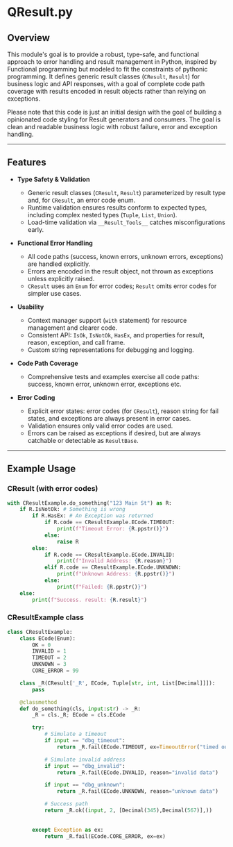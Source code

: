 # QResult.py

## Overview

This module's goal is to provide a robust, type-safe, and functional approach to error handling and result management in Python, inspired by Functional programming but modeled to fit the constraints of pythonic programming. It defines generic result classes (`CResult`, `Result`) for business logic and API responses, with a goal of complete code path coverage with results encoded in result objects rather than relying on exceptions.

Please note that this code is just an initial design with the goal of building a opinionated code styling for Result generators and consumers. The goal is clean and readable business logic with robust failure, error and exception handling.

---

## Features

- **Type Safety & Validation**
  - Generic result classes (`CResult`, `Result`) parameterized by result type and, for `CResult`, an error code enum.
  - Runtime validation ensures results conform to expected types, including complex nested types (`Tuple`, `List`, `Union`).
  - Load-time validation via `__Result_Tools__` catches misconfigurations early.

- **Functional Error Handling**
  - All code paths (success, known errors, unknown errors, exceptions) are handled explicitly.
  - Errors are encoded in the result object, not thrown as exceptions unless explicitly raised.
  - `CResult` uses an `Enum` for error codes; `Result` omits error codes for simpler use cases.

- **Usability**
  - Context manager support (`with` statement) for resource management and clearer code.
  - Consistent API: `IsOk`, `IsNotOk`, `HasEx`, and properties for result, reason, exception, and call frame.
  - Custom string representations for debugging and logging.

- **Code Path Coverage**
  - Comprehensive tests and examples exercise all code paths: success, known error, unknown error, exceptions etc.

- **Error Coding**
  - Explicit error states: error codes (for `CResult`), reason string for fail states, and exceptions are always present in error cases.
  - Validation ensures only valid error codes are used.
  - Errors can be raised as exceptions if desired, but are always catchable or detectable as `ResultBase`.

---

## Example Usage

### CResult (with error codes)

```python
with CResultExample.do_something("123 Main St") as R:
    if R.IsNotOk: # Something is wrong
        if R.HasEx: # An Exception was returned
            if R.code == CResultExample.ECode.TIMEOUT:
                print(f"Timeout Error: {R.ppstr()}")
            else:
                raise R
        else:
            if R.code == CResultExample.ECode.INVALID:
                print(f"Invalid Address: {R.reason}")
            elif R.code == CResultExample.ECode.UNKNOWN:
                print(f"Unknown Address: {R.ppstr()}")
            else:
                print(f"Failed: {R.ppstr()}")
    else:
        print(f"Success. result: {R.result}")
```


### CResultExample class
```python
class CResultExample:
    class ECode(Enum):
        OK = 0
        INVALID = 1
        TIMEOUT = 2
        UNKNOWN = 3
        CORE_ERROR = 99

    class _R(CResult['_R', ECode, Tuple[str, int, List[Decimal]]]):
        pass

    @classmethod
    def do_something(cls, input:str) -> _R:
        _R = cls._R; ECode = cls.ECode

        try:
            # Simulate a timeout
            if input == "dbg_timeout":
                return _R.fail(ECode.TIMEOUT, ex=TimeoutError("timed out"))

            # Simulate invalid address
            if input == "dbg_invalid":
                return _R.fail(ECode.INVALID, reason="invalid data")

            if input == "dbg_unknown":
                return _R.fail(ECode.UNKNOWN, reason="unknown data")

            # Success path
            return _R.ok((input, 2, [Decimal(345),Decimal(567)],))
        
        
        except Exception as ex:
            return _R.fail(ECode.CORE_ERROR, ex=ex)
```
